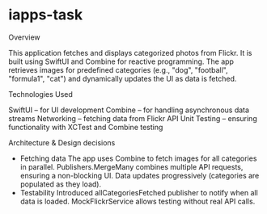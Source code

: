 # iapps-task

Overview

This application fetches and displays categorized photos from Flickr. It is built using SwiftUI and Combine for reactive programming. The app retrieves images for predefined categories (e.g., "dog", "football", "formula1", "cat") and dynamically updates the UI as data is fetched.

Technologies Used

SwiftUI – for UI development
Combine – for handling asynchronous data streams
Networking – fetching data from Flickr API
Unit Testing – ensuring functionality with XCTest and Combine testing

Architecture & Design decisions

- Fetching data
The app uses Combine to fetch images for all categories in parallel.
Publishers.MergeMany combines multiple API requests, ensuring a non-blocking UI.
Data updates progressively (categories are populated as they load).
- Testability
Introduced allCategoriesFetched publisher to notify when all data is loaded.
MockFlickrService allows testing without real API calls.
